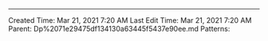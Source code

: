 ---
Created Time: Mar 21, 2021 7:20 AM
Last Edit Time: Mar 21, 2021 7:20 AM
Parent: Dp%2071e29475df134130a63445f5437e90ee.md
Patterns: 